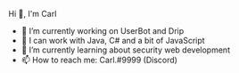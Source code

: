 Hi 👋, I'm Carl

- 🔭 I’m currently working on UserBot and Drip
- 💬 I can work with Java, C# and a bit of JavaScript
- 🌱 I’m currently learning about security web development
- 📫 How to reach me: Carl.#9999 (Discord)

